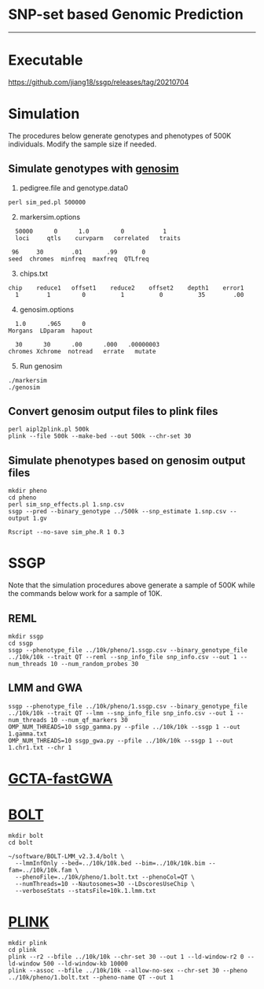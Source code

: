 # SNP-set based Genomic Prediction

---

# Executable
https://github.com/jiang18/ssgp/releases/tag/20210704


# Simulation
The procedures below generate genotypes and phenotypes of 500K individuals. Modify the sample size if needed. 
## Simulate genotypes with [genosim](https://aipl.arsusda.gov/software/genosim/)
1. pedigree.file and genotype.data0
```console
perl sim_ped.pl 500000
```
2. markersim.options
```
  50000      0      1.0         0           1
  loci     qtls    curvparm   correlated   traits

 96     30        .01       .99       0
seed  chromes  minfreq  maxfreq  QTLfreq
```
3. chips.txt
```
chip    reduce1   offset1    reduce2    offset2    depth1    error1
  1        1         0          1          0          35        .00
```
4. genosim.options
```
  1.0      .965      0
Morgans  LDparam  hapout

  30      30      .00      .000   .00000003
chromes Xchrome  notread   errate   mutate
```
5. Run genosim
```console
./markersim
./genosim
```
## Convert genosim output files to plink files
```console
perl aipl2plink.pl 500k
plink --file 500k --make-bed --out 500k --chr-set 30
```
## Simulate phenotypes based on genosim output files
```console
mkdir pheno
cd pheno
perl sim_snp_effects.pl 1.snp.csv
ssgp --pred --binary_genotype ../500k --snp_estimate 1.snp.csv --output 1.gv
```
```console
Rscript --no-save sim_phe.R 1 0.3
```
# SSGP
Note that the simulation procedures above generate a sample of 500K while the commands below work for a sample of 10K.
## REML
```console
mkdir ssgp
cd ssgp
ssgp --phenotype_file ../10k/pheno/1.ssgp.csv --binary_genotype_file ../10k/10k --trait QT --reml --snp_info_file snp_info.csv --out 1 --num_threads 10 --num_random_probes 30
```
## LMM and GWA
```console
ssgp --phenotype_file ../10k/pheno/1.ssgp.csv --binary_genotype_file ../10k/10k --trait QT --lmm --snp_info_file snp_info.csv --out 1 --num_threads 10 --num_qf_markers 30
OMP_NUM_THREADS=10 ssgp_gamma.py --pfile ../10k/10k --ssgp 1 --out 1.gamma.txt
OMP_NUM_THREADS=10 ssgp_gwa.py --pfile ../10k/10k --ssgp 1 --out 1.chr1.txt --chr 1
```
# [GCTA-fastGWA](https://cnsgenomics.com/software/gcta/#fastGWA)
# [BOLT](https://alkesgroup.broadinstitute.org/BOLT-LMM/BOLT-LMM_manual.html)
```console
mkdir bolt
cd bolt

~/software/BOLT-LMM_v2.3.4/bolt \
  --lmmInfOnly --bed=../10k/10k.bed --bim=../10k/10k.bim --fam=../10k/10k.fam \
  --phenoFile=../10k/pheno/1.bolt.txt --phenoCol=QT \
  --numThreads=10 --Nautosomes=30 --LDscoresUseChip \
  --verboseStats --statsFile=10k.1.lmm.txt
```
# [PLINK](https://www.cog-genomics.org/plink/1.9/)
```console
mkdir plink
cd plink
plink --r2 --bfile ../10k/10k --chr-set 30 --out 1 --ld-window-r2 0 --ld-window 500 --ld-window-kb 10000
plink --assoc --bfile ../10k/10k --allow-no-sex --chr-set 30 --pheno ../10k/pheno/1.bolt.txt --pheno-name QT --out 1
```
